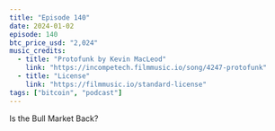 ```yaml
---
title: "Episode 140"
date: 2024-01-02
episode: 140
btc_price_usd: "2,024"
music_credits:
  - title: "Protofunk by Kevin MacLeod"
    link: "https://incompetech.filmmusic.io/song/4247-protofunk"
  - title: "License"
    link: "https://filmmusic.io/standard-license"
tags: ["bitcoin", "podcast"]
---
```


Is the Bull Market Back?